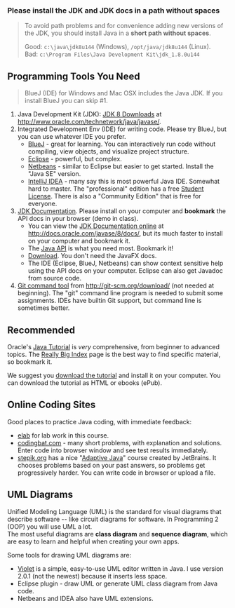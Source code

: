 ### Please install the JDK and JDK docs in a path without spaces

> To avoid path problems and for convenience adding new versions of the JDK, you should install Java in a **short path without spaces**.
>
> Good: `c:\java\jdk8u144` (Windows), `/opt/java/jdk8u144` (Linux).    
> Bad: `c:\Program Files\Java Development Kit\jdk_1.8.0u144`

## Programming Tools You Need

> BlueJ (IDE) for Windows and Mac OSX includes the Java JDK. If you install BlueJ you can skip #1.

1. Java Development Kit (JDK): [JDK 8 Downloads](http://www.oracle.com/technetwork/java/javase/downloads/jdk8-downloads-2133151.html) at http://www.oracle.com/technetwork/java/javase/.
2. Integrated Development Env (IDE) for writing code. Please try BlueJ, but you can use whatever IDE you prefer.
    * [BlueJ](https://www.bluej.org) - great for learning. You can interactively run code without compiling, view objects, and visualize project structure.
    * [Eclipse](https://eclipse.org/downloads) - powerful, but complex.
    * [Netbeans](https://netbeans.org/downloads) - similar to Eclipse but easier to get started. Install the "Java SE" version.
    * [IntelliJ IDEA](https://www.jetbrains.com/idea/) - many say this is most powerful Java IDE. Somewhat hard to master.  The "professional" edition has a free [Student License](https://www.jetbrains.com/student/).  There is also a "Community Edition" that is free for everyone.
3. [JDK Documentation](http://www.oracle.com/technetwork/java/javase/documentation/jdk8-doc-downloads-2133158.html). Please install on your computer and **bookmark** the API docs in your browser (demo in class).
    * You can view the [JDK Documentation online](http://docs.oracle.com/javase/8/docs/) at http://docs.oracle.com/javase/8/docs/, but its much faster to install on your computer and bookmark it.
    * The [Java API](http://docs.oracle.com/javase/8/docs/api) is what you need most. Bookmark it!
    * [Download](http://www.oracle.com/technetwork/java/javase/documentation/jdk8-doc-downloads-2133158.html).  You don't need the JavaFX docs.
    * The IDE (Eclipse, BlueJ, Netbeans) can show context sensitive help using the API docs on your computer. Eclipse can also get Javadoc from source code.
4. [Git command tool](http://git-scm.org/download/) from http://git-scm.org/download/ (not needed at beginning). The "git" command line program is needed to submit some assignments. IDEs have builtin Git support, but command line is sometimes better.

## Recommended

Oracle's [Java Tutorial](https://docs.oracle.com/javase/tutorial/)
is *very* comprehensive, from beginner to advanced topics.  The [Really Big Index](https://docs.oracle.com/javase/tutorial/reallybigindex.html) page is the best way to find specific material, so bookmark it.  

We suggest you [download the tutorial](http://www.oracle.com/technetwork/java/javase/java-tutorial-downloads-2005894.html) and install it on your computer.  You can download the tutorial as HTML or ebooks (ePub).

## Online Coding Sites

Good places to practice Java coding, with immediate feedback:

* [elab](http://elab.cpe.ku.ac.th) for lab work in this course.
* [codingbat.com](http://codingbat.com/java) - many short problems, with explanation and solutions. Enter code into browser window and see test results immediately.
* [stepik.org](https://stepik.org) has a nice "[Adaptive Java](https://stepik.org/2403)" course created by JetBrains.  It chooses problems based on your past answers, so problems get progressively harder.  You can write code in browser or upload a file.

## UML Diagrams

Unified Modeling Language (UML) is the standard for visual diagrams that describe software -- like circuit diagrams for software.
In Programming 2 (OOP) you will use UML a lot.  
The most useful diagrams are **class diagram** and **sequence diagram**, which are easy to learn and helpful when creating your own apps.

Some tools for drawing UML diagrams are: 

* [Violet](https://sourceforge.net/projects/violet/files/violetumleditor/) is a simple, easy-to-use UML editor written in Java. I use version 2.0.1 (not the newest) because it inserts less space.  
* Eclipse plugin - draw UML or generate UML class diagram from Java code.
* Netbeans and IDEA also have UML extensions.
